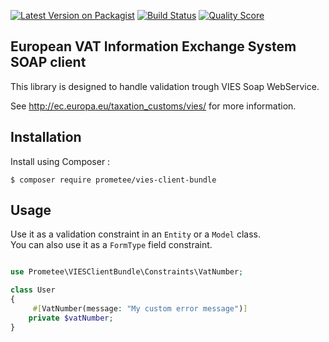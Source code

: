 [![Latest Version on Packagist][ico-version]][link-packagist]
[![Build Status][ico-github-actions]][link-github-actions]
[![Quality Score][ico-code-quality]][link-code-quality]

## European VAT Information Exchange System SOAP client

This library is designed to handle validation trough VIES Soap WebService.

See http://ec.europa.eu/taxation_customs/vies/ for more information.

## Installation

Install using Composer :

```
$ composer require prometee/vies-client-bundle
```

## Usage

Use it as a validation constraint in an `Entity` or a `Model` class.  
You can also use it as a `FormType` field constraint.

```php

use Prometee\VIESClientBundle\Constraints\VatNumber;

class User
{
     #[VatNumber(message: "My custom error message")]
    private $vatNumber;
}

```

[ico-version]: https://img.shields.io/packagist/v/Prometee/vies-client-bundle.svg?style=flat-square
[ico-github-actions]: https://github.com/Prometee/VIESClientBundle/workflows/Build/badge.svg
[ico-code-quality]: https://img.shields.io/scrutinizer/g/Prometee/VIESClientBundle.svg?style=flat-square

[link-packagist]: https://packagist.org/packages/prometee/vies-client-bundle
[link-github-actions]: https://github.com/Prometee/VIESClientBundle/actions?query=workflow%3A"Build"
[link-scrutinizer]: https://scrutinizer-ci.com/g/Prometee/VIESClientBundle/code-structure
[link-code-quality]: https://scrutinizer-ci.com/g/Prometee/VIESClientBundle
